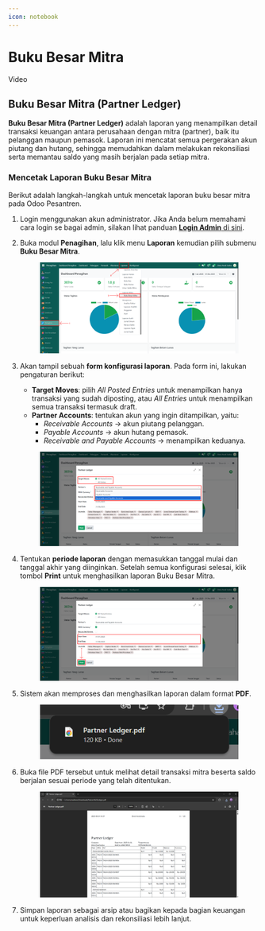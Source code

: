 ```yaml
---
icon: notebook
---
```


# Buku Besar Mitra

Video

## Buku Besar Mitra (Partner Ledger)

**Buku Besar Mitra (Partner Ledger)** adalah laporan yang menampilkan detail transaksi keuangan antara perusahaan dengan mitra (partner), baik itu pelanggan maupun pemasok. Laporan ini mencatat semua pergerakan akun piutang dan hutang, sehingga memudahkan dalam melakukan rekonsiliasi serta memantau saldo yang masih berjalan pada setiap mitra.

### Mencetak Laporan Buku Besar Mitra

Berikut adalah langkah-langkah untuk mencetak laporan buku besar mitra pada Odoo Pesantren.

1. Login menggunakan akun administrator. Jika Anda belum memahami cara login se bagai admin, silakan lihat panduan [**Login Admin** di sini](../../panduan-login/login-admin.md).
2.  Buka modul **Penagihan**, lalu klik menu **Laporan** kemudian pilih submenu **Buku Besar Mitra**.

    <figure><img src="../../.gitbook/assets/images-779 (2).png" alt=""><figcaption></figcaption></figure>


3.  Akan tampil sebuah **form konfigurasi laporan**. Pada form ini, lakukan pengaturan berikut:

    * **Target Moves**: pilih _All Posted Entries_ untuk menampilkan hanya transaksi yang sudah diposting, atau _All Entries_ untuk menampilkan semua transaksi termasuk draft.
    * **Partner Accounts**: tentukan akun yang ingin ditampilkan, yaitu:
      * _Receivable Accounts_ → akun piutang pelanggan.
      * _Payable Accounts_ → akun hutang pemasok.
      * _Receivable and Payable Accounts_ → menampilkan keduanya.

    <figure><img src="../../.gitbook/assets/images-780 (2).png" alt=""><figcaption></figcaption></figure>


4.  Tentukan **periode laporan** dengan memasukkan tanggal mulai dan tanggal akhir yang diinginkan. Setelah semua konfigurasi selesai, klik tombol **Print** untuk menghasilkan laporan Buku Besar Mitra.

    <figure><img src="../../.gitbook/assets/images-781 (1).png" alt=""><figcaption></figcaption></figure>


5.  Sistem akan memproses dan menghasilkan laporan dalam format **PDF**.

    <figure><img src="../../.gitbook/assets/images-782 (1).png" alt=""><figcaption></figcaption></figure>


6.  Buka file PDF tersebut untuk melihat detail transaksi mitra beserta saldo berjalan sesuai periode yang telah ditentukan.

    <figure><img src="../../.gitbook/assets/images-783 (1).png" alt=""><figcaption></figcaption></figure>


7. Simpan laporan sebagai arsip atau bagikan kepada bagian keuangan untuk keperluan analisis dan rekonsiliasi lebih lanjut.
